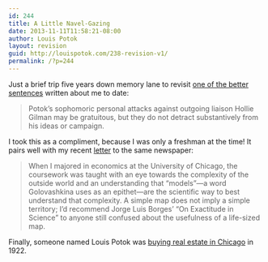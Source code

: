 ```yaml
---
id: 244
title: A Little Navel-Gazing
date: 2013-11-11T11:58:21-08:00
author: Louis Potok
layout: revision
guid: http://louispotok.com/238-revision-v1/
permalink: /?p=244
---
```

Just a brief trip five years down memory lane to revisit [one of the better sentences](http://chicagomaroon.com/2008/04/22/editorial-undergraduate-liaison-to-the-board-of-trustees-endorsement/) written about me to date:

> Potok’s sophomoric personal attacks against outgoing liaison Hollie Gilman may be gratuitous, but they do not detract substantively from his ideas or campaign.

I took this as a compliment, because I was only a freshman at the time! It pairs well with my recent [letter](http://chicagomaroon.com/2013/11/10/letter-models-matter/) to the same newspaper:

> When I majored in economics at the University of Chicago, the coursework was taught with an eye towards the complexity of the outside world and an understanding that “models”­­­—a word Golovashkina uses as an epithet—are the scientific way to best understand that complexity. A simple map does not imply a simple territory; I’d recommend Jorge Luis Borges’ “On Exactitude in Science” to anyone still confused about the usefulness of a life-sized map.

Finally, someone named Louis Potok was [buying real estate in Chicago](http://books.google.com/books?id=ykZOAAAAYAAJ&pg=PA1224&lpg=PA1224&dq=%22louis+potok%22&source=bl&ots=2KHo3Xi_Wn&sig=2obRdvQokz9ENccoQqIzy-aJuOc&hl=en&sa=X&ei=fl2AUrDwO_Tc4AP72oHwAw&ved=0CEIQ6AEwAzge#v=onepage&q=%22louis%20potok%22&f=false) in 1922.